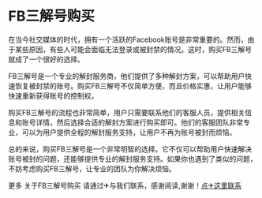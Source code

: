 # FB三解号购买

在当今社交媒体的时代，拥有一个活跃的Facebook账号是非常重要的。然而，由于某些原因，有些人可能会面临无法登录或被封禁的情况。这时，购买FB三解号就成了一个很好的选择。

FB三解号是一个专业的解封服务商，他们提供了多种解封方案，可以帮助用户快速恢复被封禁的账号。购买FB三解号不仅简单方便，而且价格实惠，让用户能够快速重新获得账号的控制权。

购买FB三解号的流程也非常简单，用户只需要联系他们的客服人员，提供相关信息和账号详情，然后选择合适的解封方案进行购买即可。他们的客服团队非常专业，可以为用户提供全程的解封服务支持，让用户不再为账号被封而烦恼。

总的来说，购买FB三解号是一个非常明智的选择。它不仅可以帮助用户快速解决账号被封的问题，还能够提供专业的解封服务支持。如果你也遇到了类似的问题，不妨考虑购买FB三解号，让专业的团队为你解决烦恼。

更多 关于FB三解号购买 请通过✈与我们联系，感谢阅读,谢谢！[点✈这里联系](https://sms.k02.cc)